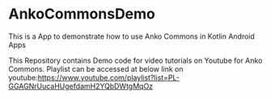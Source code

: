 # AnkoCommonsDemo
This is a App to demonstrate how to use Anko Commons in Kotlin Android Apps

This Repository contains Demo code for video tutorials on Youtube for Anko Commons. Playlist can be accessed at below link on youtube:https://www.youtube.com/playlist?list=PL-GGAGNrUucaHUgefdamH2YQbDWtgMqOz

